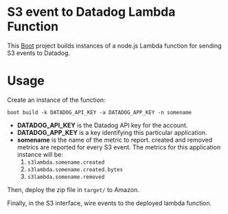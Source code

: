 # S3 event to Datadog Lambda Function

This [Boot](http://boot-clj.com) project builds instances of a node.js Lambda function for sending S3 events to Datadog.

# Usage

Create an instance of the function:

    boot build -k DATADOG_API_KEY -a DATADOG_APP_KEY -n somename

* **DATADOG_API_KEY** is the Datadog API key for the account.
* **DATADOG_APP_KEY** is a key identifying this particular application.
* **somename** is the name of the metric to report.  created and removed metrics are reported for every S3 event.  The metrics for this application instance will be:
  1. `s3lambda.somename.created`
  1. `s3lambda.somename.created.bytes`
  1. `s3lambda.somename.removed`

Then, deploy the zip file in `target/` to Amazon.

Finally, in the S3 interface, wire events to the deployed lambda function.
